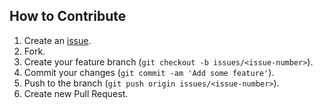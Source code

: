 ## How to Contribute

1. Create an [issue](issues/).
1. Fork.
2. Create your feature branch (`git checkout -b issues/<issue-number>`).
3. Commit your changes (`git commit -am 'Add some feature'`).
4. Push to the branch (`git push origin issues/<issue-number>`).
5. Create new Pull Request.
